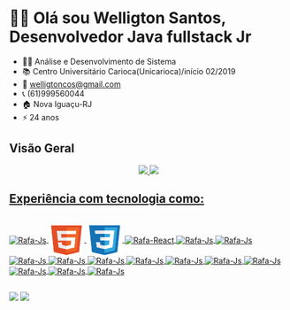  
#    👨‍💻 Olá sou Welligton Santos, Desenvolvedor Java fullstack Jr
-    👨‍🎓 Análise e Desenvolvimento de Sistema 
-    📚 Centro Universitário Carioca(Unicarioca)/início 02/2019
-    📧 welligtoncos@gmail.com
-    📞 (61)999560044
-    🏠 Nova Iguaçu-RJ
-    ⚡ 24 anos 

##  Visão Geral
<div align="center">
  <a href="https://github.com/rafaballerini">
  <img height="180em" src="https://github-readme-stats.vercel.app/api?username=developerWelligton&show_icons=true&theme=dracula&include_all_commits=true&count_private=true"/>
  <img height="180em" src="https://github-readme-stats.vercel.app/api/top-langs/?username=developerWelligton&layout=compact&langs_count=7&theme=dracula"/>
</div>
  
##   Experiência com tecnologia como:
  <div style="display: inline_block"><br>
   <img align="center" alt="Rafa-Js" height="55" width="175" src="https://img.shields.io/badge/JavaScript-323330?style=for-the-badge&logo=javascript&logoColor=F7DF1E">
   <img align="center" alt="Rafa-HTML" height="55" width="65"  src="https://raw.githubusercontent.com/devicons/devicon/master/icons/html5/html5-original.svg">
   <img align="center" alt="Rafa-CSS" height="55" width="65"  src="https://raw.githubusercontent.com/devicons/devicon/master/icons/css3/css3-original.svg"> 
   <img align="center" alt="Rafa-React" height="55" width="175"  src="https://img.shields.io/badge/Node.js-43853D?style=for-the-badge&logo=node.js&logoColor=white">
   
   <img align="center" alt="Rafa-Js" height="55" width="175" src="https://img.shields.io/badge/HTML-239120?style=for-the-badge&logo=html5&logoColor=white">
   <img align="center" alt="Rafa-Js" height="55" width="175" src="https://img.shields.io/badge/CSS-239120?&style=for-the-badge&logo=css3&logoColor=white">
   <img align="center" alt="Rafa-Js" height="55" width="175" src="https://img.shields.io/badge/C-00599C?style=for-the-badge&logo=c&logoColor=white">
   <img align="center" alt="Rafa-Js" height="55" width="175" src="https://img.shields.io/badge/C%2B%2B-00599C?style=for-the-badge&logo=c%2B%2B&logoColor=white">
   <img align="center" alt="Rafa-Js" height="55" width="175" src="https://img.shields.io/badge/Java-ED8B00?style=for-the-badge&logo=java&logoColor=white">
   <img align="center" alt="Rafa-Js" height="55" width="175" src="https://img.shields.io/badge/PHP-777BB4?style=for-the-badge&logo=php&logoColor=white">
   <img align="center" alt="Rafa-Js" height="55" width="175" src="https://img.shields.io/badge/React-20232A?style=for-the-badge&logo=react&logoColor=61DAFB">
   <img align="center" alt="Rafa-Js" height="55" width="175" src="https://img.shields.io/badge/Vue.js-35495E?style=for-the-badge&logo=vue.js&logoColor=4FC08D">
   <img align="center" alt="Rafa-Js" height="55" width="175" src="https://img.shields.io/badge/Bootstrap-563D7C?style=for-the-badge&logo=bootstrap&logoColor=white">  
   <img align="center" alt="Rafa-Js" height="55" width="175" src="https://img.shields.io/badge/PostgreSQL-316192?style=for-the-badge&logo=postgresql&logoColor=white">
   <img align="center" alt="Rafa-Js" height="55" width="175" src="https://img.shields.io/badge/MySQL-00000F?style=for-the-badge&logo=mysql&logoColor=white">
   <img align="center" alt="Rafa-Js" height="55" width="175" src="https://img.shields.io/badge/Spring-6DB33F?style=for-the-badge&logo=spring&logoColor=white">
 
</div> 

 
  
  ##
 
<div> 
   
   
 	 
  
  <a href = "mailto:welligtoncos@gmail.com"><img src="https://img.shields.io/badge/-Gmail-%23333?style=for-the-badge&logo=gmail&logoColor=white" target="_blank"></a>
  <a href="https://www.linkedin.com/in/welligton-sant/" target="_blank"><img src="https://img.shields.io/badge/-LinkedIn-%230077B5?style=for-the-badge&logo=linkedin&logoColor=white" target="_blank"></a> 
 
  
 
</div>
 

